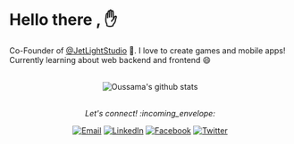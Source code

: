 
# Hello there , :hand:

Co-Founder of [@JetLightStudio](https://github.com/JetLightStudio) 👯. I love to create games and mobile apps! Currently learning about web backend and frontend 😄

<br>
 <div align="center"><img align="center" src="https://github-readme-stats.vercel.app/api?username=oussamabonnor1&show_icons=true&theme=dracula&line_height=27" alt="Oussama's github stats"/></div>
<br>
<p align="center"> 
  <i> Let's connect! :incoming_envelope: </i>
</p>
<p align="center">
<a href="mailto:oussamabonnor@gmail.com" target="_blank"><img src="https://img.shields.io/badge/-Gmail-c14438?style=flat-square&logo=Gmail&logoColor=white" alt="Email"></a>
<a href="https://www.linkedin.com/in/oussama-bonnor" target="_blank"><img src="https://img.shields.io/badge/LinkedIn-%230077B5.svg?&style=flat-square&logo=linkedin&logoColor=white" alt="LinkedIn"></a>
<a href="https://www.facebook.com/oussama.bonnor.1" target="_blank"><img src="https://img.shields.io/badge/Facebook-%231877F2.svg?&style=flat-square&logo=facebook&logoColor=white" alt="Facebook"></a>
<a href="https://twitter.com/OussamaBonnor" target="_blank"><img src="https://img.shields.io/badge/-Twitter-1ca0f1?style=flat-square&labelColor=1ca0f1&logo=twitter&logoColor=white" alt="Twitter"></a>
</p> 
